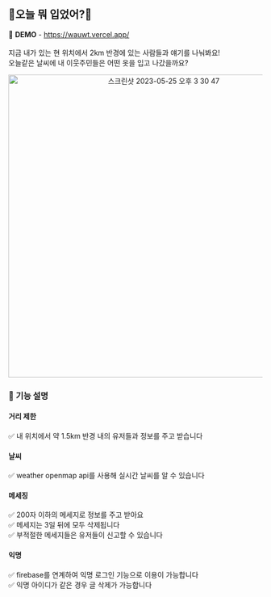 ## 👕오늘 뭐 입었어?👖

📍 <b>DEMO</b> - <a href="https://wauwt.vercel.app/" target="_blank">https://wauwt.vercel.app/</a><br/><br/>
지금 내가 있는 현 위치에서 2km 반경에 있는 사람들과 얘기를 나눠봐요!<br/>
오늘같은 날씨에 내 이웃주민들은 어떤 옷을 입고 나갔을까요?

<p align="center">
<img width="600" alt="스크린샷 2023-05-25 오후 3 30 47" src="https://github.com/seungmin-dev/wauwt/assets/67530394/3c9543d5-efe0-49d2-9451-0ea228acbf59">
</p>

### 🔧 기능 설명

#### 거리 제한
✅ 내 위치에서 약 1.5km 반경 내의 유저들과 정보를 주고 받습니다

#### 날씨
✅ weather openmap api를 사용해 실시간 날씨를 알 수 있습니다

#### 메세징
✅ 200자 이하의 메세지로 정보를 주고 받아요<br/>
✅ 메세지는 3일 뒤에 모두 삭제됩니다<br/>
✅ 부적절한 메세지들은 유저들이 신고할 수 있습니다<br/>

#### 익명
✅ firebase를 연계하여 익명 로그인 기능으로 이용이 가능합니다<br/>
✅ 익명 아이디가 같은 경우 글 삭제가 가능합니다
